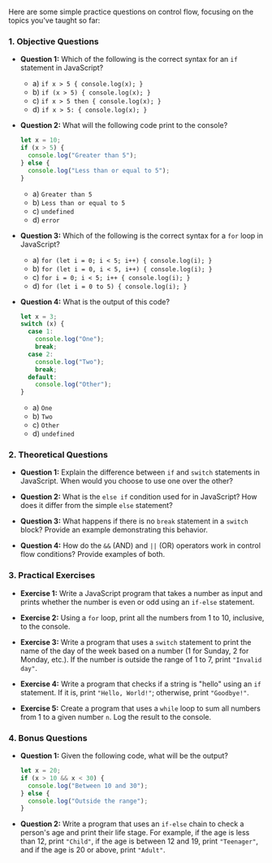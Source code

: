 Here are some simple practice questions on control flow, focusing on the topics you've taught so far:

### **1. Objective Questions**
- **Question 1:** Which of the following is the correct syntax for an `if` statement in JavaScript?
  - a) `if x > 5 { console.log(x); }`
  - b) `if (x > 5) { console.log(x); }`
  - c) `if x > 5 then { console.log(x); }`
  - d) `if x > 5: { console.log(x); }`

- **Question 2:** What will the following code print to the console?
  ```javascript
  let x = 10;
  if (x > 5) {
    console.log("Greater than 5");
  } else {
    console.log("Less than or equal to 5");
  }
  ```
  - a) `Greater than 5`
  - b) `Less than or equal to 5`
  - c) `undefined`
  - d) `error`

- **Question 3:** Which of the following is the correct syntax for a `for` loop in JavaScript?
  - a) `for (let i = 0; i < 5; i++) { console.log(i); }`
  - b) `for (let i = 0, i < 5, i++) { console.log(i); }`
  - c) `for i = 0; i < 5; i++ { console.log(i); }`
  - d) `for (let i = 0 to 5) { console.log(i); }`

- **Question 4:** What is the output of this code?
  ```javascript
  let x = 3;
  switch (x) {
    case 1:
      console.log("One");
      break;
    case 2:
      console.log("Two");
      break;
    default:
      console.log("Other");
  }
  ```
  - a) `One`
  - b) `Two`
  - c) `Other`
  - d) `undefined`

### **2. Theoretical Questions**
- **Question 1:** Explain the difference between `if` and `switch` statements in JavaScript. When would you choose to use one over the other?

- **Question 2:** What is the `else if` condition used for in JavaScript? How does it differ from the simple `else` statement?

- **Question 3:** What happens if there is no `break` statement in a `switch` block? Provide an example demonstrating this behavior.

- **Question 4:** How do the `&&` (AND) and `||` (OR) operators work in control flow conditions? Provide examples of both.

### **3. Practical Exercises**
- **Exercise 1:** Write a JavaScript program that takes a number as input and prints whether the number is even or odd using an `if-else` statement.

- **Exercise 2:** Using a `for` loop, print all the numbers from 1 to 10, inclusive, to the console.

- **Exercise 3:** Write a program that uses a `switch` statement to print the name of the day of the week based on a number (1 for Sunday, 2 for Monday, etc.). If the number is outside the range of 1 to 7, print `"Invalid day"`.

- **Exercise 4:** Write a program that checks if a string is "hello" using an `if` statement. If it is, print `"Hello, World!"`; otherwise, print `"Goodbye!"`.

- **Exercise 5:** Create a program that uses a `while` loop to sum all numbers from 1 to a given number `n`. Log the result to the console.

### **4. Bonus Questions**
- **Question 1:** Given the following code, what will be the output?
  ```javascript
  let x = 20;
  if (x > 10 && x < 30) {
    console.log("Between 10 and 30");
  } else {
    console.log("Outside the range");
  }
  ```

- **Question 2:** Write a program that uses an `if-else` chain to check a person's age and print their life stage. For example, if the age is less than 12, print `"Child"`, if the age is between 12 and 19, print `"Teenager"`, and if the age is 20 or above, print `"Adult"`.


